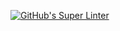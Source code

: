 [![GitHub's Super Linter](https://github.com/ICS2O-EmmaJ/Unit1-06-Favicons/workflows/GitHub's%20Super%20Linter/badge.svg)](https://github.com/ICS2O-EmmaJ/Unit1-06-Favicons/actions)